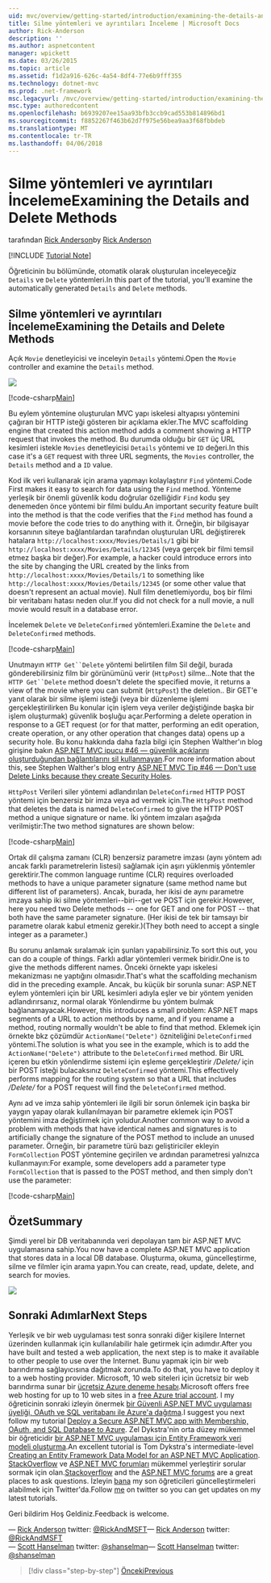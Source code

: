 ```yaml
---
uid: mvc/overview/getting-started/introduction/examining-the-details-and-delete-methods
title: Silme yöntemleri ve ayrıntıları İnceleme | Microsoft Docs
author: Rick-Anderson
description: ''
ms.author: aspnetcontent
manager: wpickett
ms.date: 03/26/2015
ms.topic: article
ms.assetid: f1d2a916-626c-4a54-8df4-77e6b9fff355
ms.technology: dotnet-mvc
ms.prod: .net-framework
msc.legacyurl: /mvc/overview/getting-started/introduction/examining-the-details-and-delete-methods
msc.type: authoredcontent
ms.openlocfilehash: b6939207ee15aa93bfb3ccb9cad553b814896bd1
ms.sourcegitcommit: f8852267f463b62d7f975e56bea9aa3f68fbbdeb
ms.translationtype: MT
ms.contentlocale: tr-TR
ms.lasthandoff: 04/06/2018
---
```

<a name="examining-the-details-and-delete-methods"></a><span data-ttu-id="3acfa-102">Silme yöntemleri ve ayrıntıları İnceleme</span><span class="sxs-lookup"><span data-stu-id="3acfa-102">Examining the Details and Delete Methods</span></span>
====================
<span data-ttu-id="3acfa-103">tarafından [Rick Anderson](https://github.com/Rick-Anderson)</span><span class="sxs-lookup"><span data-stu-id="3acfa-103">by [Rick Anderson](https://github.com/Rick-Anderson)</span></span>

[!INCLUDE [Tutorial Note](sample/code-location.md)]

<span data-ttu-id="3acfa-104">Öğreticinin bu bölümünde, otomatik olarak oluşturulan inceleyeceğiz `Details` ve `Delete` yöntemleri.</span><span class="sxs-lookup"><span data-stu-id="3acfa-104">In this part of the tutorial, you'll examine the automatically generated `Details` and `Delete` methods.</span></span>

## <a name="examining-the-details-and-delete-methods"></a><span data-ttu-id="3acfa-105">Silme yöntemleri ve ayrıntıları İnceleme</span><span class="sxs-lookup"><span data-stu-id="3acfa-105">Examining the Details and Delete Methods</span></span>

<span data-ttu-id="3acfa-106">Açık `Movie` denetleyicisi ve inceleyin `Details` yöntemi.</span><span class="sxs-lookup"><span data-stu-id="3acfa-106">Open the `Movie` controller and examine the `Details` method.</span></span>

![](examining-the-details-and-delete-methods/_static/image1.png)

[!code-csharp[Main](examining-the-details-and-delete-methods/samples/sample1.cs)]

<span data-ttu-id="3acfa-107">Bu eylem yöntemine oluşturulan MVC yapı iskelesi altyapısı yöntemini çağıran bir HTTP isteği gösteren bir açıklama ekler.</span><span class="sxs-lookup"><span data-stu-id="3acfa-107">The MVC scaffolding engine that created this action method adds a comment showing a HTTP request that invokes the method.</span></span> <span data-ttu-id="3acfa-108">Bu durumda olduğu bir `GET` üç URL kesimleri istekle `Movies` denetleyicisi `Details` yöntemi ve `ID` değeri.</span><span class="sxs-lookup"><span data-stu-id="3acfa-108">In this case it's a `GET` request with three URL segments, the `Movies` controller, the `Details` method and a `ID` value.</span></span>

<span data-ttu-id="3acfa-109">Kod ilk veri kullanarak için arama yapmayı kolaylaştırır `Find` yöntemi.</span><span class="sxs-lookup"><span data-stu-id="3acfa-109">Code First makes it easy to search for data using the `Find` method.</span></span> <span data-ttu-id="3acfa-110">Yönteme yerleşik bir önemli güvenlik kodu doğrular özelliğidir `Find` kodu şey denemeden önce yöntemi bir filmi buldu.</span><span class="sxs-lookup"><span data-stu-id="3acfa-110">An important security feature built into the method is that the code verifies that the `Find` method has found a movie before the code tries to do anything with it.</span></span> <span data-ttu-id="3acfa-111">Örneğin, bir bilgisayar korsanının siteye bağlantılardan tarafından oluşturulan URL değiştirerek hatalara `http://localhost:xxxx/Movies/Details/1` gibi bir `http://localhost:xxxx/Movies/Details/12345` (veya gerçek bir filmi temsil etmez başka bir değer).</span><span class="sxs-lookup"><span data-stu-id="3acfa-111">For example, a hacker could introduce errors into the site by changing the URL created by the links from `http://localhost:xxxx/Movies/Details/1` to something like `http://localhost:xxxx/Movies/Details/12345` (or some other value that doesn't represent an actual movie).</span></span> <span data-ttu-id="3acfa-112">Null film denetlemiyordu, boş bir filmi bir veritabanı hatası neden olur.</span><span class="sxs-lookup"><span data-stu-id="3acfa-112">If you did not check for a null movie, a null movie would result in a database error.</span></span>

<span data-ttu-id="3acfa-113">İncelemek `Delete` ve `DeleteConfirmed` yöntemleri.</span><span class="sxs-lookup"><span data-stu-id="3acfa-113">Examine the `Delete` and `DeleteConfirmed` methods.</span></span>

[!code-csharp[Main](examining-the-details-and-delete-methods/samples/sample2.cs?highlight=17)]

<span data-ttu-id="3acfa-114">Unutmayın `HTTP Get``Delete` yöntemi belirtilen film Sil değil, burada gönderebilirsiniz film bir görünümünü verir (`HttpPost`) silme...</span><span class="sxs-lookup"><span data-stu-id="3acfa-114">Note that the `HTTP Get``Delete` method doesn't delete the specified movie, it returns a view of the movie where you can submit (`HttpPost`) the deletion..</span></span> <span data-ttu-id="3acfa-115">Bir GET'e yanıt olarak bir silme işlemi isteği (veya bir düzenleme işlemi gerçekleştirilirken Bu konular için işlem veya veriler değiştiğinde başka bir işlem oluşturmak) güvenlik boşluğu açar.</span><span class="sxs-lookup"><span data-stu-id="3acfa-115">Performing a delete operation in response to a GET request (or for that matter, performing an edit operation, create operation, or any other operation that changes data) opens up a security hole.</span></span> <span data-ttu-id="3acfa-116">Bu konu hakkında daha fazla bilgi için Stephen Walther'ın blog girişine bakın [ASP.NET MVC ipucu #46 — güvenlik açıklarını oluşturduğundan bağlantılarını sil kullanmayan](http://stephenwalther.com/blog/archive/2009/01/21/asp.net-mvc-tip-46-ndash-donrsquot-use-delete-links-because.aspx).</span><span class="sxs-lookup"><span data-stu-id="3acfa-116">For more information about this, see Stephen Walther's blog entry [ASP.NET MVC Tip #46 — Don't use Delete Links because they create Security Holes](http://stephenwalther.com/blog/archive/2009/01/21/asp.net-mvc-tip-46-ndash-donrsquot-use-delete-links-because.aspx).</span></span>

<span data-ttu-id="3acfa-117">`HttpPost` Verileri siler yöntemi adlandırılan `DeleteConfirmed` HTTP POST yöntemi için benzersiz bir imza veya ad vermek için.</span><span class="sxs-lookup"><span data-stu-id="3acfa-117">The `HttpPost` method that deletes the data is named `DeleteConfirmed` to give the HTTP POST method a unique signature or name.</span></span> <span data-ttu-id="3acfa-118">İki yöntem imzaları aşağıda verilmiştir:</span><span class="sxs-lookup"><span data-stu-id="3acfa-118">The two method signatures are shown below:</span></span>

[!code-csharp[Main](examining-the-details-and-delete-methods/samples/sample3.cs)]

<span data-ttu-id="3acfa-119">Ortak dil çalışma zamanı (CLR) benzersiz parametre imzası (aynı yöntem adı ancak farklı parametrelerin listesi) sağlamak için aşırı yüklenmiş yöntemler gerektirir.</span><span class="sxs-lookup"><span data-stu-id="3acfa-119">The common language runtime (CLR) requires overloaded methods to have a unique parameter signature (same method name but different list of parameters).</span></span> <span data-ttu-id="3acfa-120">Ancak, burada, her ikisi de aynı parametre imzaya sahip iki silme yöntemleri--biri--get ve POST için gerekir.</span><span class="sxs-lookup"><span data-stu-id="3acfa-120">However, here you need two Delete methods -- one for GET and one for POST -- that both have the same parameter signature.</span></span> <span data-ttu-id="3acfa-121">(Her ikisi de tek bir tamsayı bir parametre olarak kabul etmeniz gerekir.)</span><span class="sxs-lookup"><span data-stu-id="3acfa-121">(They both need to accept a single integer as a parameter.)</span></span>

<span data-ttu-id="3acfa-122">Bu sorunu anlamak sıralamak için şunları yapabilirsiniz.</span><span class="sxs-lookup"><span data-stu-id="3acfa-122">To sort this out, you can do a couple of things.</span></span> <span data-ttu-id="3acfa-123">Farklı adlar yöntemleri vermek biridir.</span><span class="sxs-lookup"><span data-stu-id="3acfa-123">One is to give the methods different names.</span></span> <span data-ttu-id="3acfa-124">Önceki örnekte yapı iskelesi mekanizması ne yaptığını olmasıdır.</span><span class="sxs-lookup"><span data-stu-id="3acfa-124">That's what the scaffolding mechanism did in the preceding example.</span></span> <span data-ttu-id="3acfa-125">Ancak, bu küçük bir sorunla sunar: ASP.NET eylem yöntemleri için bir URL kesimleri adıyla eşler ve bir yöntem yeniden adlandırırsanız, normal olarak Yönlendirme bu yöntem bulmak bağlanamayacak.</span><span class="sxs-lookup"><span data-stu-id="3acfa-125">However, this introduces a small problem: ASP.NET maps segments of a URL to action methods by name, and if you rename a method, routing normally wouldn't be able to find that method.</span></span> <span data-ttu-id="3acfa-126">Eklemek için örnekte bkz çözümdür `ActionName("Delete")` özniteliğini `DeleteConfirmed` yöntemi.</span><span class="sxs-lookup"><span data-stu-id="3acfa-126">The solution is what you see in the example, which is to add the `ActionName("Delete")` attribute to the `DeleteConfirmed` method.</span></span> <span data-ttu-id="3acfa-127">Bir URL içeren bu etkin yönlendirme sistemi için eşleme gerçekleştirir */Delete/* için bir POST isteği bulacaksınız `DeleteConfirmed` yöntemi.</span><span class="sxs-lookup"><span data-stu-id="3acfa-127">This effectively performs mapping for the routing system so that a URL that includes */Delete/* for a POST request will find the `DeleteConfirmed` method.</span></span>

<span data-ttu-id="3acfa-128">Aynı ad ve imza sahip yöntemleri ile ilgili bir sorun önlemek için başka bir yaygın yapay olarak kullanılmayan bir parametre eklemek için POST yöntemini imza değiştirmek için yoludur.</span><span class="sxs-lookup"><span data-stu-id="3acfa-128">Another common way to avoid a problem with methods that have identical names and signatures is to artificially change the signature of the POST method to include an unused parameter.</span></span> <span data-ttu-id="3acfa-129">Örneğin, bir parametre türü bazı geliştiriciler ekleyin `FormCollection` POST yöntemine geçirilen ve ardından parametresi yalnızca kullanmayın:</span><span class="sxs-lookup"><span data-stu-id="3acfa-129">For example, some developers add a parameter type `FormCollection` that is passed to the POST method, and then simply don't use the parameter:</span></span>

[!code-csharp[Main](examining-the-details-and-delete-methods/samples/sample4.cs)]

## <a name="summary"></a><span data-ttu-id="3acfa-130">Özet</span><span class="sxs-lookup"><span data-stu-id="3acfa-130">Summary</span></span>

<span data-ttu-id="3acfa-131">Şimdi yerel bir DB veritabanında veri depolayan tam bir ASP.NET MVC uygulamasına sahip.</span><span class="sxs-lookup"><span data-stu-id="3acfa-131">You now have a complete ASP.NET MVC application that stores data in a local DB database.</span></span> <span data-ttu-id="3acfa-132">Oluşturma, okuma, güncelleştirme, silme ve filmler için arama yapın.</span><span class="sxs-lookup"><span data-stu-id="3acfa-132">You can create, read, update, delete, and search for movies.</span></span>

![](examining-the-details-and-delete-methods/_static/image2.png)

## <a name="next-steps"></a><span data-ttu-id="3acfa-133">Sonraki Adımlar</span><span class="sxs-lookup"><span data-stu-id="3acfa-133">Next Steps</span></span>

<span data-ttu-id="3acfa-134">Yerleşik ve bir web uygulaması test sonra sonraki diğer kişilere Internet üzerinden kullanmak için kullanılabilir hale getirmek için adımdır.</span><span class="sxs-lookup"><span data-stu-id="3acfa-134">After you have built and tested a web application, the next step is to make it available to other people to use over the Internet.</span></span> <span data-ttu-id="3acfa-135">Bunu yapmak için bir web barındırma sağlayıcısına dağıtmak zorunda.</span><span class="sxs-lookup"><span data-stu-id="3acfa-135">To do that, you have to deploy it to a web hosting provider.</span></span> <span data-ttu-id="3acfa-136">Microsoft, 10 web siteleri için ücretsiz bir web barındırma sunar bir [ücretsiz Azure deneme hesabı](https://www.windowsazure.com/pricing/free-trial/?WT.mc_id=A443DD604).</span><span class="sxs-lookup"><span data-stu-id="3acfa-136">Microsoft offers free web hosting for up to 10 web sites in a [free Azure trial account](https://www.windowsazure.com/pricing/free-trial/?WT.mc_id=A443DD604).</span></span> <span data-ttu-id="3acfa-137">I my öğreticinin sonraki izleyin önermek [bir Güvenli ASP.NET MVC uygulaması üyeliği, OAuth ve SQL veritabanı ile Azure'a dağıtma](https://docs.microsoft.com/aspnet/core/security/authorization/secure-data).</span><span class="sxs-lookup"><span data-stu-id="3acfa-137">I suggest you next follow my tutorial [Deploy a Secure ASP.NET MVC app with Membership, OAuth, and SQL Database to Azure](https://docs.microsoft.com/aspnet/core/security/authorization/secure-data).</span></span> <span data-ttu-id="3acfa-138">Zel Dykstra'nin orta düzey mükemmel bir öğreticidir [bir ASP.NET MVC uygulaması için Entity Framework veri modeli oluşturma](../getting-started-with-ef-using-mvc/creating-an-entity-framework-data-model-for-an-asp-net-mvc-application.md).</span><span class="sxs-lookup"><span data-stu-id="3acfa-138">An excellent tutorial is Tom Dykstra's intermediate-level [Creating an Entity Framework Data Model for an ASP.NET MVC Application](../getting-started-with-ef-using-mvc/creating-an-entity-framework-data-model-for-an-asp-net-mvc-application.md).</span></span> <span data-ttu-id="3acfa-139">[StackOverflow](http://stackoverflow.com/help) ve [ASP.NET MVC forumları](https://forums.asp.net/1146.aspx) mükemmel yerleştirir sorular sormak için olan.</span><span class="sxs-lookup"><span data-stu-id="3acfa-139">[Stackoverflow](http://stackoverflow.com/help) and the [ASP.NET MVC forums](https://forums.asp.net/1146.aspx) are a great places to ask questions.</span></span> <span data-ttu-id="3acfa-140">İzleyin [bana](https://twitter.com/RickAndMSFT) my son öğreticileri güncelleştirmeleri alabilmek için Twitter'da.</span><span class="sxs-lookup"><span data-stu-id="3acfa-140">Follow [me](https://twitter.com/RickAndMSFT) on twitter so you can get updates on my latest tutorials.</span></span>

<span data-ttu-id="3acfa-141">Geri bildirim Hoş Geldiniz.</span><span class="sxs-lookup"><span data-stu-id="3acfa-141">Feedback is welcome.</span></span>

<span data-ttu-id="3acfa-142">— [Rick Anderson](https://blogs.msdn.com/rickAndy) twitter: [@RickAndMSFT](https://twitter.com/RickAndMSFT)</span><span class="sxs-lookup"><span data-stu-id="3acfa-142">— [Rick Anderson](https://blogs.msdn.com/rickAndy) twitter: [@RickAndMSFT](https://twitter.com/RickAndMSFT)</span></span>  
<span data-ttu-id="3acfa-143">— [Scott Hanselman](http://www.hanselman.com/blog/) twitter: [@shanselman](https://twitter.com/shanselman)</span><span class="sxs-lookup"><span data-stu-id="3acfa-143">— [Scott Hanselman](http://www.hanselman.com/blog/) twitter: [@shanselman](https://twitter.com/shanselman)</span></span>

> [!div class="step-by-step"]
> [<span data-ttu-id="3acfa-144">Önceki</span><span class="sxs-lookup"><span data-stu-id="3acfa-144">Previous</span></span>](adding-validation.md)
